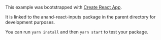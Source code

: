 This example was bootstrapped with [Create React App](https://github.com/facebook/create-react-app).

It is linked to the anand-react-inputs package in the parent directory for development purposes.

You can run `yarn install` and then `yarn start` to test your package.
